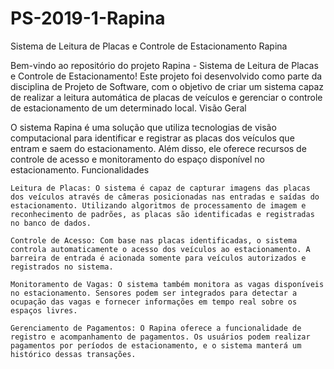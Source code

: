 # PS-2019-1-Rapina
Sistema de Leitura de Placas e Controle de Estacionamento Rapina

Bem-vindo ao repositório do projeto Rapina - Sistema de Leitura de Placas e Controle de Estacionamento! Este projeto foi desenvolvido como parte da disciplina de Projeto de Software, com o objetivo de criar um sistema capaz de realizar a leitura automática de placas de veículos e gerenciar o controle de estacionamento de um determinado local.
Visão Geral

O sistema Rapina é uma solução que utiliza tecnologias de visão computacional para identificar e registrar as placas dos veículos que entram e saem do estacionamento. Além disso, ele oferece recursos de controle de acesso e monitoramento do espaço disponível no estacionamento.
Funcionalidades

    Leitura de Placas: O sistema é capaz de capturar imagens das placas dos veículos através de câmeras posicionadas nas entradas e saídas do estacionamento. Utilizando algoritmos de processamento de imagem e reconhecimento de padrões, as placas são identificadas e registradas no banco de dados.

    Controle de Acesso: Com base nas placas identificadas, o sistema controla automaticamente o acesso dos veículos ao estacionamento. A barreira de entrada é acionada somente para veículos autorizados e registrados no sistema.

    Monitoramento de Vagas: O sistema também monitora as vagas disponíveis no estacionamento. Sensores podem ser integrados para detectar a ocupação das vagas e fornecer informações em tempo real sobre os espaços livres.

    Gerenciamento de Pagamentos: O Rapina oferece a funcionalidade de registro e acompanhamento de pagamentos. Os usuários podem realizar pagamentos por períodos de estacionamento, e o sistema manterá um histórico dessas transações.
